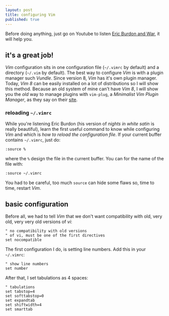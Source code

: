 ```yaml
---
layout: post
title: configuring Vim
published: true
---
```


Before doing anything, just go on Youtube to listen [Eric Burdon and War](https://www.youtube.com/watch?v=4nJ9I0dZ7Vo&t=59s), it will help you.

## it's a great job!

_Vim_ configuration sits in one configuration file (`~/.vimrc` by default) and a directory (`~/.vim` by default). The best way to configure _Vim_ is with a plugin manager such _Vundle_. Since version 8, _Vim_ has it's own plugin manager. Today, _Vim 8_ can be easily installed on a lot of distributions so I will show this method. Because an old system of mine can't have _Vim 8_, I will show you the _old_ way to manage plugins with `vim-plug`, a _Minimalist Vim Plugin Manager_, as they say on their [site](https://github.com/junegunn/vim-plug).


### reloading `~/.vimrc`

While you're listening Eric Burdon (his version of _nights in white satin_ is really beautiful), learn the first useful command to know while configuring _Vim_ and which is _how to reload the configuration file_. If your current buffer contains `~/.vimrc`, just do:

```vim
:source %
```

where the `%` design the file in the current buffer. You can for the name of the file with:

```vim
:source ~/.vimrc
```

You had to be careful, too much `source` can hide some flaws so, time to time, restart _Vim_.

## basic configuration

Before all, we had to tell _Vim_ that we don't want compatibility with old, very old, very very old versions of _vi_:

```vim
" no compatibility with old versions
" of vi, must be one of the first directives
set nocompatible
```

The first configuration I do, is setting line numbers. Add this in your `~/.vimrc`:

```vim
" show line numbers
set number
```

After that, I set tabulations as 4 spaces:

```vim
" tabulations
set tabstop=4 
set softtabstop=0 
set expandtab 
set shiftwidth=4 
set smarttab
```

